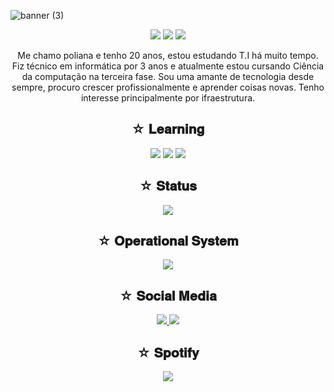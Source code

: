 ![banner (3)](https://github.com/polianasmt/polianasmt/assets/165100641/12714777-e393-4c65-9fbd-896381064ce8)
<p align="center">
 
 <img src="https://badges.pufler.dev/visits/polianasmt/polianasmt"/> 
 <img src="https://badges.pufler.dev/repos/polianasmt"/>
 <img src="https://badges.pufler.dev/commits/monthly/polianasmt" />

</p>

<p align="center"> 
 Me chamo poliana e tenho 20 anos, estou estudando T.I há muito tempo.  
 Fiz técnico em informática 
 por 3 anos e atualmente estou cursando  Ciência da computação na terceira fase.
 Sou uma amante de tecnologia desde sempre, procuro crescer profissionalmente e aprender coisas novas.
  Tenho interesse principalmente por ifraestrutura.
</p>

<h2 align="center">☆ 𝐋𝐞𝐚𝐫𝐧𝐢𝐧𝐠</h2>
 
<p align="center">
 
 <img src="https://img.shields.io/badge/python-131c46?style=for-the-badge&logo=python&logoColor=fff"/>
 <img src="https://img.shields.io/badge/C-131c46?style=for-the-badge&logo=c&logoColor=white"/>
 <img src="https://img.shields.io/badge/GIT-131c46?style=for-the-badge&logo=git&logoColor=white"/>

</p>

<h2 align="center">☆ 𝐒𝐭𝐚𝐭𝐮𝐬</h2>

<p align="center">
 
 <img src="https://github-readme-stats-git-masterrstaa-rickstaa.vercel.app/api/top-langs/?username=polianasmt&layout=compact&bg_color=131c46&border_color=30A3DC&title_color=fff&text_color=fff"/>

</p>


<h2 align="center">☆ 𝐎𝐩𝐞𝐫𝐚𝐭𝐢𝐨𝐧𝐚𝐥 𝐒𝐲𝐬𝐭𝐞𝐦</h2>

<p align="center">
 
 <img src="https://img.shields.io/badge/Windows-131c46?style=for-the-badge&logo=windows&logoColor=fff"/>

</p>


<h2 align="center">☆ 𝐒𝐨𝐜𝐢𝐚𝐥 𝐌𝐞𝐝𝐢𝐚</h2>

<p align="center">
<a href="https://www.instagram.com/natorishige_/?next=%2F/">
 <img src="https://img.shields.io/badge/Instagram-131c46?style=for-the-badge&logo=instagram&logoColor=fff)](https://www.instagram.com/natorishige_/?next=%2F"/>
</a>
 
 <a href="https://www.linkedin.com/in/poliana-santos-miranda-52579a22b/?trk=opento_sprofile_details">
 <img src="https://img.shields.io/badge/LinkedIn-131c46?style=for-the-badge&logo=linkedin&logoColor=fff)](www.linkedin.com/in/poliana-santos-miranda-52579a22b"/>
  
</a>
</p>

<h2 align="center">☆ 𝐒𝐩𝐨𝐭𝐢𝐟𝐲</h2>
<p align="center">
 <img src="https://spotify-recently-played-readme.vercel.app/api?user=qzyab63alhsl4pfwlg2isvvw4"/>
 </p>
